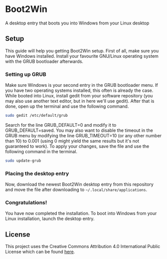 # Boot2Win
A desktop entry that boots you into Windows from your Linux desktop

## Setup
This guide will help you getting Boot2Win setup. First of all, make sure you have Windows installed. Install your favourite GNU/Linux operating system with the GRUB bootloader afterwards.

### Setting up GRUB
Make sure Windows is your second entry in the GRUB bootloader menu. If you have two operating systems installed, this often is already the case. While booted into Linux, install gedit from your software repository (you may also use another text editor, but in here we'll use gedit). After that is done, open up the terminal and use the following command.

```bash
sudo gedit /etc/default/grub
```

Search for the line GRUB_DEFAULT=0 and modify it to GRUB_DEFAULT=saved. You may also want to disable the timeout in the GRUB menu by modifying the line GRUB_TIMEOUT=10 (or any other number than 10) to 0.001 (using 0 might yield the same results but it's not guaranteed to work). To apply your changes, save the file and use the following command in the terminal. 

```bash
sudo update-grub
```

### Placing the desktop entry

Now, download the newest Boot2Win desktop entry from this repository and move the file after downloading to ``~/.local/share/applications``.

### Congratulations!
You have now completed the installation. To boot into Windows from your Linux installation, launch the desktop entry.

## License
This project uses the Creative Commons Attribution 4.0 International Public License which can be found [here](https://creativecommons.org/licenses/by/4.0/legalcode).
